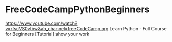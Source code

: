 # FreeCodeCampPythonBeginners
https://www.youtube.com/watch?v=rfscVS0vtbw&ab_channel=freeCodeCamp.org
Learn Python - Full Course for Beginners [Tutorial]
show your work
